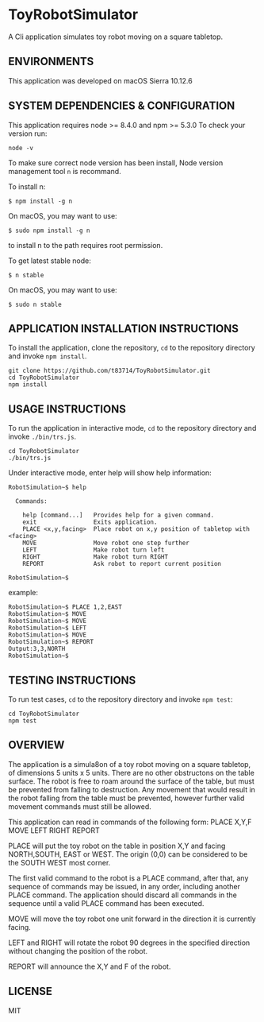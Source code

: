 # ToyRobotSimulator

A Cli application simulates toy robot moving on a square tabletop.

## ENVIRONMENTS

This application was developed on macOS Sierra 10.12.6

## SYSTEM DEPENDENCIES & CONFIGURATION

This application requires node >= 8.4.0 and npm >= 5.3.0
To check your version run:

```
node -v
```

To make sure correct node version has been install, Node version management tool `n` is recommand.

To install n:

```
$ npm install -g n
```

On macOS, you may want to use:
```
$ sudo npm install -g n
```
to install n to the path requires root permission.

To get latest stable node:
```
$ n stable
```
On macOS, you may want to use:
```
$ sudo n stable
```

## APPLICATION INSTALLATION INSTRUCTIONS

To install the application, clone the repository, `cd` to the repository directory and invoke `npm install`.

```
git clone https://github.com/t83714/ToyRobotSimulator.git
cd ToyRobotSimulator
npm install
```

## USAGE INSTRUCTIONS

To run the application in interactive mode, `cd` to the repository directory and invoke `./bin/trs.js`.

```
cd ToyRobotSimulator
./bin/trs.js
```
Under interactive mode, enter help will show help information:
```
RobotSimulation~$ help

  Commands:

    help [command...]   Provides help for a given command.
    exit                Exits application.
    PLACE <x,y,facing>  Place robot on x,y position of tabletop with <facing>
    MOVE                Move robot one step further
    LEFT                Make robot turn left
    RIGHT               Make robot turn RIGHT
    REPORT              Ask robot to report current position

RobotSimulation~$
```

example:
```
RobotSimulation~$ PLACE 1,2,EAST
RobotSimulation~$ MOVE
RobotSimulation~$ MOVE
RobotSimulation~$ LEFT
RobotSimulation~$ MOVE
RobotSimulation~$ REPORT
Output:3,3,NORTH
RobotSimulation~$
```

## TESTING INSTRUCTIONS

To run test cases, `cd` to the repository directory and invoke `npm test`:
```
cd ToyRobotSimulator
npm test
```

## OVERVIEW

The application is a simula8on of a toy robot moving on a square tabletop, of dimensions 5 units x 5 units. There are no other obstructons on the table surface. The robot is free to roam around the surface of the table, but must be prevented from falling to destruction. Any movement that would result in the robot falling from the table must be prevented, however further valid movement commands must still
be allowed.

This application can read in commands of the following form:
PLACE X,Y,F
MOVE
LEFT
RIGHT
REPORT

PLACE will put the toy robot on the table in position X,Y and facing NORTH,SOUTH, EAST or WEST. The origin (0,0) can be considered to be the SOUTH WEST most corner.

The first valid command to the robot is a PLACE command, after that, any
sequence of commands may be issued, in any order, including another PLACE
command. The application should discard all commands in the sequence until a
valid PLACE command has been executed.

MOVE will move the toy robot one unit forward in the direction it is currently
facing.

LEFT and RIGHT will rotate the robot 90 degrees in the specified direction
without changing the position of the robot.

REPORT will announce the X,Y and F of the robot.

## LICENSE

MIT